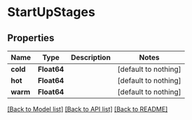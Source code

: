 # StartUpStages

## Properties

Name | Type | Description | Notes
------------ | ------------- | ------------- | -------------
**cold** | **Float64** |  | [default to nothing]
**hot** | **Float64** |  | [default to nothing]
**warm** | **Float64** |  | [default to nothing]

[[Back to Model list]](../README.md#models) [[Back to API list]](../README.md#api-endpoints) [[Back to README]](../README.md)
